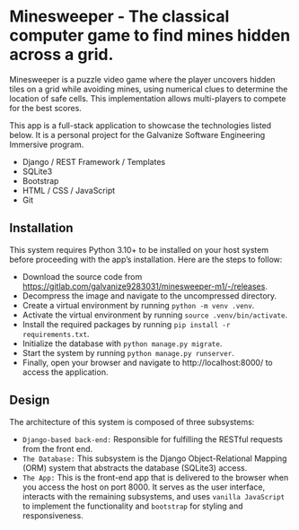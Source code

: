 # Minesweeper - The classical computer game to find mines hidden across a grid.

Minesweeper is a puzzle video game where the player uncovers hidden tiles on a grid while avoiding mines, using numerical clues to determine the location of safe cells. This implementation allows multi-players to compete for the best scores.

This app is a full-stack application to showcase the technologies listed below. It is a personal project for the Galvanize Software Engineering Immersive program.
- Django / REST Framework / Templates
- SQLite3
- Bootstrap
- HTML / CSS / JavaScript
- Git

## Installation
This system requires Python 3.10+ to be installed on your host system before proceeding with the app’s installation. Here are the steps to follow:
- Download the source code from https://gitlab.com/galvanize9283031/minesweeper-m1/-/releases.
- Decompress the image and navigate to the uncompressed directory.
- Create a virtual environment by running `python -m venv .venv`.
- Activate the virtual environment by running `source .venv/bin/activate`.
- Install the required packages by running `pip install -r requirements.txt`.
- Initialize the database with `python manage.py migrate`.
- Start the system by running `python manage.py runserver`.
- Finally, open your browser and navigate to http://localhost:8000/ to access the application.

## Design
The architecture of this system is composed of three subsystems:
- `Django-based back-end:` Responsible for fulfilling the RESTful requests from the front end.
- `The Database:` This subsystem is the Django Object-Relational Mapping (ORM) system that abstracts the database (SQLite3) access.
- `The App:` This is the front-end app that is delivered to the browser when you access the host on port 8000. It serves as the user interface, interacts with the remaining subsystems, and uses `vanilla JavaScript` to implement the functionality and `bootstrap` for styling and responsiveness.
